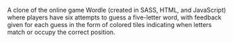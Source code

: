 A clone of the online game Wordle (created in SASS, HTML, and JavaScript) where players have six attempts to guess a five-letter word, with feedback given for each guess in the form of colored tiles indicating when letters match or occupy the correct position.
